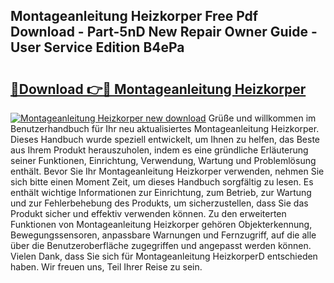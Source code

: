 ## Montageanleitung Heizkorper Free Pdf Download - Part-5nD New Repair Owner Guide - User Service Edition B4ePa

# <h2><a href="http://df6xyq.blite.top/?on=Montageanleitung+Heizkorper">🔗Download 👉🔴 Montageanleitung Heizkorper</a></h2>

[![Montageanleitung Heizkorper new download](https://i.imgur.com/lujVjoI.png)](http://df6xyq.blite.top/?on=Montageanleitung+Heizkorper)
Grüße und willkommen im Benutzerhandbuch für Ihr neu aktualisiertes Montageanleitung Heizkorper. Dieses Handbuch wurde speziell entwickelt, um Ihnen zu helfen, das Beste aus Ihrem Produkt herauszuholen, indem es eine gründliche Erläuterung seiner Funktionen, Einrichtung, Verwendung, Wartung und Problemlösung enthält. Bevor Sie Ihr Montageanleitung Heizkorper verwenden, nehmen Sie sich bitte einen Moment Zeit, um dieses Handbuch sorgfältig zu lesen. Es enthält wichtige Informationen zur Einrichtung, zum Betrieb, zur Wartung und zur Fehlerbehebung des Produkts, um sicherzustellen, dass Sie das Produkt sicher und effektiv verwenden können. Zu den erweiterten Funktionen von Montageanleitung Heizkorper gehören Objekterkennung, Bewegungssensoren, anpassbare Warnungen und Fernzugriff, auf die alle über die Benutzeroberfläche zugegriffen und angepasst werden können. Vielen Dank, dass Sie sich für Montageanleitung HeizkorperD entschieden haben. Wir freuen uns, Teil Ihrer Reise zu sein.
